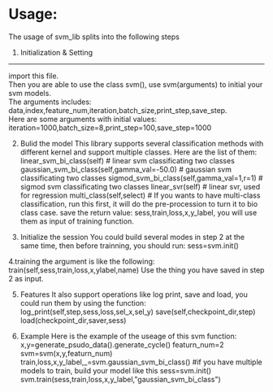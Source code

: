 Usage:
====
The usage of svm_lib splits into the following steps <br> 
1. Initialization & Setting
----
import this file. <br> 
Then you are able to use the class svm(), use svm(arguments) to initial your svm models. <br> 
The arguments includes: data,index,feature_num,iteration,batch_size,print_step,save_step.<br> 
Here are some arguments with initial values:<br> 
iteration=1000,batch_size=8,print_step=100,save_step=1000<br> 

2. Bulid the model
This library supports several classification methods with different kernel and support multiple classes.
Here are the list of them:
linear_svm_bi_class(self)  # linear svm classificating two classes
gaussian_svm_bi_class(self,gamma_val=-50.0)  # gaussian svm classificating two classes
sigmod_svm_bi_class(self,gamma_val=1,r=1)  # sigmod svm classificating two classes
linear_svr(self)  # linear svr, used for regression
multi_class(self,select)  # If you wants to have multi-class classification, run this first, it will do the pre-procession to turn it to bio class case.
save the return value: sess,train,loss,x,y_label, you will use them as input of training function.

3. Initialize the session
You could build several modes in step 2 at the same time, then before trainning, you should run:
sess=svm.init()

4.training
the argument is like the following:
train(self,sess,train,loss,x,ylabel,name)
Use the thing you have saved in step 2 as input.

5. Features
It also support operations like log print, save and load, you could run them by using the function:
log_print(self,step,sess,loss,sel_x,sel_y)
save(self,checkpoint_dir,step)
load(checkpoint_dir,saver,sess)

6. Example
Here is the example of the useage of this svm function:
x,y=generate_psudo_data().generate_cycle()
featurn_num=2
svm=svm(x,y,featurn_num)
train,loss,x,y_label,_=svm.gaussian_svm_bi_class() #if you have multiple models to train, build your model like this 
sess=svm.init()
svm.train(sess,train,loss,x,y_label,"gaussian_svm_bi_class")
